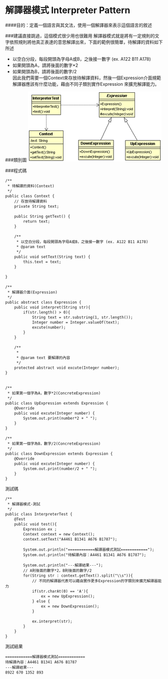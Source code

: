 # 解譯器模式 Interpreter Pattern

####目的：定義一個語言與其文法，使用一個解譯器來表示這個語言的敘述  

###建議直接跳過，這個模式很少用也很難用
解譯器模式就是將有一定規則的文字依照規則將他真正表達的意思解譯出來，下面的範例很簡單，待解譯的資料如下所述
* 以空白分段，每段開頭為字母A或B，之後接一數字 (ex. A122 B11 A178)   
* 如果開頭為A，請將後面的數字*2  
* 如果開頭為B，請將後面的數字/2  
因此我們需要一個Context來存放待解譯資料，然後一個Expression介面規範解譯器應該有什麼功能，藉由不同子類別實作Expression
來擴充解譯能力。  

###類別圖 
![Interpreter Class Diagram](image/interpreter.gif)  

###程式碼 
```
/**
 * 待解譯的資料(Context)
 */
public class Context {
	// 存放待解譯資料
    private String text;

	public String getText() {
		return text;
	}

	/**
	 * 以空白分段，每段開頭為字母A或B，之後接一數字 (ex. A122 B11 A178) 
	 * @param text
	 */
	public void setText(String text) {
		this.text = text;
	}

}

/**
 * 解譯器介面(Expression)
 */
public abstract class Expression {
	public void interpret(String str){
		if(str.length() > 0){
			String text = str.substring(1, str.length());
			Integer number = Integer.valueOf(text);
			excute(number);
		}
	}
	
	/**
	 * 
	 * @param text 要解譯的內容
	 */
	protected abstract void excute(Integer number);
}


/**
 * 如果第一個字為A，數字*2(ConcreteExpression)
 */
public class UpExpression extends Expression {
	@Override
	public void excute(Integer number) {
		System.out.print(number*2 + " ");
	}
}

/**
 * 如果第一個字為B，數字/2(ConcreteExpression)
 */
public class DownExpression extends Expression {
	@Override
	public void excute(Integer number) {
		System.out.print(number/2 + " ");
	}
}
```  
測試碼
```  
/**
 * 解譯器模式-測試
 */
public class InterpreterTest {
	@Test
	public void test(){
		Expression ex ;
		Context context = new Context();
		context.setText("A4461 B1341 A676 B1787");

		System.out.println("============解譯器模式測試============");
		System.out.println("待解譯內容：A4461 B1341 A676 B1787");
		
		System.out.println("---解譯結果---");
		// A則後面的數字*2，B則後面的數字/2
		for(String str : context.getText().split("\\s")){
			// 不同的解譯器代表可以藉由實作更多Expression的字類別來擴充解譯器能力
			if(str.charAt(0) == 'A'){
				ex = new UpExpression();
			} else {
				ex = new DownExpression();
			}
			
			ex.interpret(str);
		}
	}
}
```  

測試結果
```  
============解譯器模式測試============
待解譯內容：A4461 B1341 A676 B1787
---解譯結果---
8922 670 1352 893 
```  
